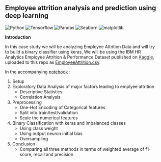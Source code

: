 ## Employee attrition analysis and prediction using deep learning


![Python](https://img.shields.io/badge/python-v3.7-blue) ![Tensorflow](https://img.shields.io/badge/Tensorflow-2.4.1-blueviolet) ![Pandas](https://img.shields.io/badge/Pandas-v1.1.5-brightgreen) ![Seaborn](https://img.shields.io/badge/Seaborn-v0.11.1-red) ![matplotlib](https://img.shields.io/badge/matplotlib-v3.2.2-blue)

**Introduction**


In this case study we will be analyzing Employee Attrition Data and will try to build a binary classifier using keras, We will be using the IBM HR Analytics Employee Attrition & Performance Dataset published on [Kaggle](https://www.kaggle.com/pavansubhasht/ibm-hr-analytics-attrition-dataset), uploaded to this repo as [EmployeeAttrition.csv](EmployeeAttrition.csv). 

In the accompanying [notebook](Attrition_prediction,_dealing_with_class_imbalance.ipynb) : 
1. Setup
2. Exploratory Data Analysis of major factors leading to emplyee attrition
   * Descriptive Statistics
   * Correlation Analysis
3. Preprocessing
   * One-Hot Encoding of Categorical features
   * Split into train/test/validation 
   * Scale the numerical features
4. Binary Classification with keras and imbalanced classes
   * Using class weight
   * Using output neuron initial bias
   * Oversampling
5. Conclusion 
   * Comparing all three methods in terms of weighted average of f1-score, recall and precision. 

